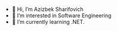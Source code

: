 - 👋 Hi, I’m Azizbek Sharifovich
- 👀 I’m interested in Software Engineering
- 🌱 I’m currently learning .NET.

<!---
AzizbekSharifovich/AzizbekSharifovich is a ✨ special ✨ repository because its `README.md` (this file) appears on your GitHub profile.
You can click the Preview link to take a look at your changes.
--->
